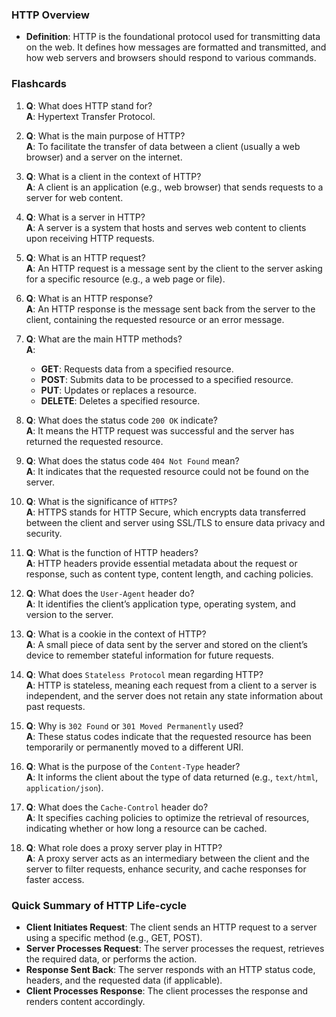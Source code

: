 ### HTTP Overview

- **Definition**: HTTP is the foundational protocol used for transmitting data on the web. It defines how messages are formatted and transmitted, and how web servers and browsers should respond to various commands.

### Flashcards

1. **Q**: What does HTTP stand for?  
    **A**: Hypertext Transfer Protocol.
    
2. **Q**: What is the main purpose of HTTP?  
    **A**: To facilitate the transfer of data between a client (usually a web browser) and a server on the internet.
    
3. **Q**: What is a client in the context of HTTP?  
    **A**: A client is an application (e.g., web browser) that sends requests to a server for web content.
    
4. **Q**: What is a server in HTTP?  
    **A**: A server is a system that hosts and serves web content to clients upon receiving HTTP requests.
    
5. **Q**: What is an HTTP request?  
    **A**: An HTTP request is a message sent by the client to the server asking for a specific resource (e.g., a web page or file).
    
6. **Q**: What is an HTTP response?  
    **A**: An HTTP response is the message sent back from the server to the client, containing the requested resource or an error message.
    
7. **Q**: What are the main HTTP methods?  
    **A**:
    
    - **GET**: Requests data from a specified resource.
    - **POST**: Submits data to be processed to a specified resource.
    - **PUT**: Updates or replaces a resource.
    - **DELETE**: Deletes a specified resource.
8. **Q**: What does the status code `200 OK` indicate?  
    **A**: It means the HTTP request was successful and the server has returned the requested resource.
    
9. **Q**: What does the status code `404 Not Found` mean?  
    **A**: It indicates that the requested resource could not be found on the server.
    
10. **Q**: What is the significance of `HTTPS`?  
    **A**: HTTPS stands for HTTP Secure, which encrypts data transferred between the client and server using SSL/TLS to ensure data privacy and security.
    
11. **Q**: What is the function of HTTP headers?  
    **A**: HTTP headers provide essential metadata about the request or response, such as content type, content length, and caching policies.
    
12. **Q**: What does the `User-Agent` header do?  
    **A**: It identifies the client’s application type, operating system, and version to the server.
    
13. **Q**: What is a cookie in the context of HTTP?  
    **A**: A small piece of data sent by the server and stored on the client’s device to remember stateful information for future requests.
    
14. **Q**: What does `Stateless Protocol` mean regarding HTTP?  
    **A**: HTTP is stateless, meaning each request from a client to a server is independent, and the server does not retain any state information about past requests.
    
15. **Q**: Why is `302 Found` or `301 Moved Permanently` used?  
    **A**: These status codes indicate that the requested resource has been temporarily or permanently moved to a different URI.
    
16. **Q**: What is the purpose of the `Content-Type` header?  
    **A**: It informs the client about the type of data returned (e.g., `text/html`, `application/json`).
    
17. **Q**: What does the `Cache-Control` header do?  
    **A**: It specifies caching policies to optimize the retrieval of resources, indicating whether or how long a resource can be cached.
    
18. **Q**: What role does a proxy server play in HTTP?  
    **A**: A proxy server acts as an intermediary between the client and the server to filter requests, enhance security, and cache responses for faster access.
    

### Quick Summary of HTTP Life-cycle

- **Client Initiates Request**: The client sends an HTTP request to a server using a specific method (e.g., GET, POST).
- **Server Processes Request**: The server processes the request, retrieves the required data, or performs the action.
- **Response Sent Back**: The server responds with an HTTP status code, headers, and the requested data (if applicable).
- **Client Processes Response**: The client processes the response and renders content accordingly.